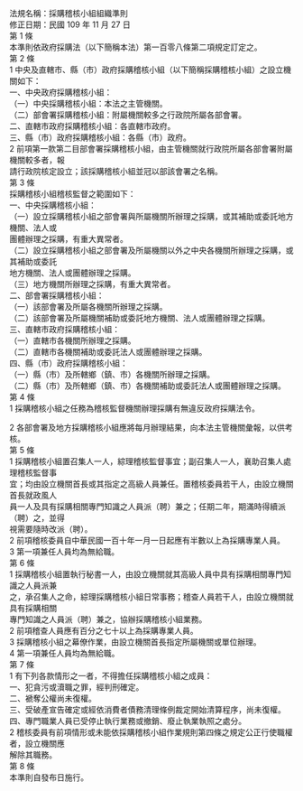 法規名稱：採購稽核小組組織準則  
修正日期：民國 109 年 11 月 27 日  
第 1 條  
本準則依政府採購法（以下簡稱本法）第一百零八條第二項規定訂定之。  
第 2 條  
1 中央及直轄市、縣（市）政府採購稽核小組（以下簡稱採購稽核小組）之設立機關如下：  
一、中央政府採購稽核小組：  
（一）中央採購稽核小組：本法之主管機關。  
（二）部會署採購稽核小組：附屬機關較多之行政院所屬各部會署。  
二、直轄市政府採購稽核小組：各直轄市政府。  
三、縣（市）政府採購稽核小組：各縣（市）政府。  
2 前項第一款第二目部會署採購稽核小組，由主管機關就行政院所屬各部會署附屬機關較多者，報  
請行政院核定設立；該採購稽核小組並冠以部該會署之名稱。  
第 3 條  
採購稽核小組稽核監督之範圍如下：  
一、中央採購稽核小組：  
（一）設立採購稽核小組之部會署與所屬機關所辦理之採購，或其補助或委託地方機關、法人或  
團體辦理之採購，有重大異常者。  
（二）設立採購稽核小組之部會署及所屬機關以外之中央各機關所辦理之採購，或其補助或委託  
地方機關、法人或團體辦理之採購。  
（三）地方機關所辦理之採購，有重大異常者。  
二、部會署採購稽核小組：  
（一）該部會署及所屬各機關所辦理之採購。  
（二）該部會署及所屬機關補助或委託地方機關、法人或團體辦理之採購。  
三、直轄市政府採購稽核小組：  
（一）直轄市各機關所辦理之採購。  
（二）直轄市各機關補助或委託法人或團體辦理之採購。  
四、縣（市）政府採購稽核小組：  
（一）縣（市）及所轄鄉（鎮、市）各機關所辦理之採購。  
（二）縣（市）及所轄鄉（鎮、市）各機關補助或委託法人或團體辦理之採購。  
第 4 條  
1 採購稽核小組之任務為稽核監督機關辦理採購有無違反政府採購法令。  


2 各部會署及地方採購稽核小組應將每月辦理結果，向本法主管機關彙報，以供考核。  
第 5 條  
1 採購稽核小組置召集人一人，綜理稽核監督事宜；副召集人一人，襄助召集人處理稽核監督事  
宜；均由設立機關首長或其指定之高級人員兼任。置稽核委員若干人，由設立機關首長就政風人  
員一人及具有採購相關專門知識之人員派（聘）兼之；任期二年，期滿時得續派（聘）之，並得  
視需要隨時改派（聘）。  
2 前項稽核委員自中華民國一百十年一月一日起應有半數以上為採購專業人員。  
3 第一項兼任人員均為無給職。  
第 6 條  
1 採購稽核小組置執行秘書一人，由設立機關就其高級人員中具有採購相關專門知識之人員派兼  
之，承召集人之命，綜理採購稽核小組日常事務；稽查人員若干人，由設立機關就具有採購相關  
專門知識之人員派（聘）兼之，協辦採購稽核小組業務。  
2 前項稽查人員應有百分之七十以上為採購專業人員。  
3 採購稽核小組之幕僚作業，由設立機關首長指定所屬機關或單位辦理。  
4 第一項兼任人員均為無給職。  
第 7 條  
1 有下列各款情形之一者，不得擔任採購稽核小組之成員：  
一、犯貪污或瀆職之罪，經判刑確定。  
二、褫奪公權尚未復權。  
三、受破產宣告確定或經依消費者債務清理條例裁定開始清算程序，尚未復權。  
四、專門職業人員已受停止執行業務或撤銷、廢止執業執照之處分。  
2 稽核委員有前項情形或未能依採購稽核小組作業規則第四條之規定公正行使職權者，設立機關應  
解除其職務。  
第 8 條  
本準則自發布日施行。  


